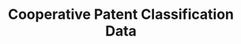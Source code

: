 ---
bigquery: https://console.cloud.google.com/bigquery?p=patents-public-data&d=cpc&page=dataset
citation: '“Cooperative Patent Classification” by the EPO and USPTO, for public use. '
contributors: EPO, USPTO
cost: None
description: Cooperative Patent Classification Data contains the scheme and definitions
  of the Cooperative Patent Classification system for classifying patent documents.
  The CPC is the result of a partnership between the EPO and the USPTO in their joint
  effort to develop a common, internationally compatible classification system for
  technical documents, in particular patent publications, which will be used by both
  offices in the patent granting process
documentation: https://www.cooperativepatentclassification.org/cpcSchemeAndDefinitions
last_edit: 04/08/2022, 12:42:49
location: https://www.cooperativepatentclassification.org/index
maintained_by: USPTO, EPO
schema_fields:
- titleFull
- additional_only
- sizeCache
- limiting_references
- breakdown_code
- symbol
- title_full
- dateRevised
- notAllocatable
- applicationReferences
- residual_references
- application_references
- limitingReferences
- title_part
- ipc_concordant
- glossary
- status
- informative_references
- synonyms
- parents
- informativeReferences
- ipcConcordant
- childGroups
- breakdownCode
- residualReferences
- children
- definition
- level
- child_groups
- date_revised
- not_allocatable
- titlePart
shortname: cooperative_patent_classification
tags:
- patents
- science
title: Cooperative Patent Classification Data
uuid: 984374a7-16e9-4b35-9445-458daceb01bf
---